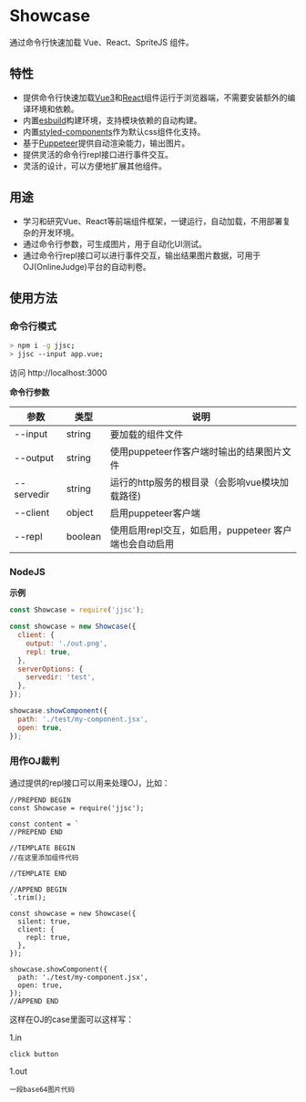 # Showcase

通过命令行快速加载 Vue、React、SpriteJS 组件。

## 特性

- 提供命令行快速加载[Vue3](https://vuejs.org/)和[React](https://reactjs.org/)组件运行于浏览器端，不需要安装额外的编译环境和依赖。
- 内置[esbuild](https://esbuild.github.io/)构建环境，支持模块依赖的自动构建。
- 内置[styled-components](https://github.com/styled-components/styled-components)作为默认css组件化支持。
- 基于[Puppeteer](https://github.com/puppeteer/puppeteer)提供自动渲染能力，输出图片。
- 提供灵活的命令行repl接口进行事件交互。
- 灵活的设计，可以方便地扩展其他组件。

## 用途

- 学习和研究Vue、React等前端组件框架，一键运行，自动加载，不用部署复杂的开发环境。
- 通过命令行参数，可生成图片，用于自动化UI测试。
- 通过命令行repl接口可以进行事件交互，输出结果图片数据，可用于OJ(OnlineJudge)平台的自动判卷。

## 使用方法

### 命令行模式

```bash
> npm i -g jjsc;
> jjsc --input app.vue;
```

访问 http://localhost:3000

**命令行参数**

| 参数 | 类型 | 说明 |
| --- | --- | --- |
| --input | string | 要加载的组件文件 |
| --output | string | 使用puppeteer作客户端时输出的结果图片文件 |
| --servedir | string | 运行的http服务的根目录（会影响vue模块加载路径) |
| --client | object | 启用puppeteer客户端 |
| --repl | boolean | 使用启用repl交互，如启用，puppeteer 客户端也会自动启用 |

### NodeJS

**示例**

```js
const Showcase = require('jjsc');

const showcase = new Showcase({
  client: {
    output: './out.png',
    repl: true,
  },
  serverOptions: {
    servedir: 'test',
  },
});

showcase.showComponent({
  path: './test/my-component.jsx',
  open: true,
});
```

### 用作OJ裁判

通过提供的repl接口可以用来处理OJ，比如：

```
//PREPEND BEGIN
const Showcase = require('jjsc');

const content = `
//PREPEND END

//TEMPLATE BEGIN
//在这里添加组件代码

//TEMPLATE END

//APPEND BEGIN
`.trim();

const showcase = new Showcase({
  silent: true,
  client: {
    repl: true,
  },
});

showcase.showComponent({
  path: './test/my-component.jsx',
  open: true,
});
//APPEND END
```

这样在OJ的case里面可以这样写：

1.in

```
click button
```

1.out

```
一段base64图片代码
```

